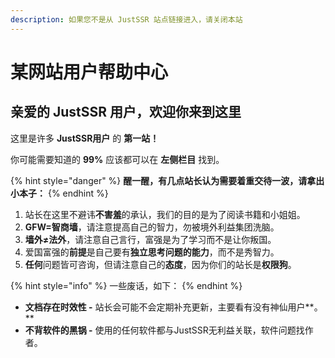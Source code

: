 ```yaml
---
description: 如果您不是从 JustSSR 站点链接进入，请关闭本站
---
```


# 某网站用户帮助中心

## 亲爱的 JustSSR 用户，欢迎你来到这里

这里是许多 **JustSSR用户** 的 **第一站！**

你可能需要知道的 **99%** 应该都可以在 **左侧栏目** 找到。

{% hint style="danger" %}
**醒一醒，有几点站长认为需要着重交待一波，请拿出小本子：**
{% endhint %}

1. 站长在这里不避讳**不害羞**的承认，我们的目的是为了阅读书籍和小姐姐。
2. **GFW=智商墙**，请注意提高自己的智力，勿被境外利益集团洗脑。
3. **墙外≠法外**，请注意自己言行，富强是为了学习而不是让你叛国。
4. 爱国富强的**前提**是自己要有**独立思考问题的能力**，而不是秀智力。
5. **任何**问题皆可咨询，但请注意自己的**态度**，因为你们的站长是**权限狗**。

{% hint style="info" %}
一些废话，如下：
{% endhint %}

* **文档存在时效性 -** 站长会可能不会定期补充更新，主要看有没有神仙用户**。**
* **不背软件的黑锅 -** 使用的任何软件都与JustSSR无利益关联，软件问题找作者。


